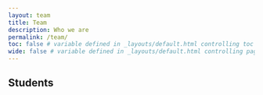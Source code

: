 ```yaml
---
layout: team
title: Team
description: Who we are
permalink: /team/
toc: false # variable defined in _layouts/default.html controlling toc appearance
wide: false # variable defined in _layouts/default.html controlling page width
---
```


## Students

<!--On this page you can list team members by defining them in [`_data/team.yml`](https://raw.githubusercontent.com/peterdesmet/petridish/main/_data/team.yml).-->
